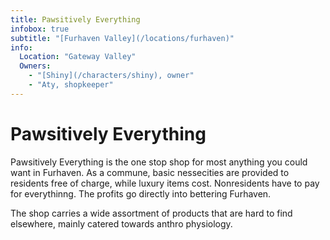 ```yaml
---
title: Pawsitively Everything
infobox: true
subtitle: "[Furhaven Valley](/locations/furhaven)"
info:
  Location: "Gateway Valley"
  Owners:
    - "[Shiny](/characters/shiny), owner"
    - "Aty, shopkeeper"
---
```


# Pawsitively Everything

Pawsitively Everything is the one stop shop for most anything you could want in Furhaven. As a commune, basic nessecities are provided to residents free of charge, while luxury items cost. Nonresidents have to pay for everythinng. The profits go directly into bettering Furhaven.

The shop carries a wide assortment of products that are hard to find elsewhere, mainly catered towards anthro physiology.
